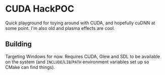 # CUDA HackPOC

Quick playground for toying around with CUDA, and hopefully cuDNN at some point.
I'm also old and plasma effects are cool.

## Building

Targeting Windows for now.
Requires CUDA, Glew and SDL to be available on the system (and `INCLUDE`/`LIB`/`PATH` environment variables set up so CMake can find things).
